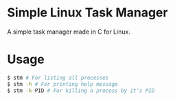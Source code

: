 # Simple Linux Task Manager

A simple task manager made in C for Linux.

# Usage

```bash
$ stm # For listing all processes
$ stm -h # For printing help message
$ stm -k PID # For killing a process by it's PID
```
